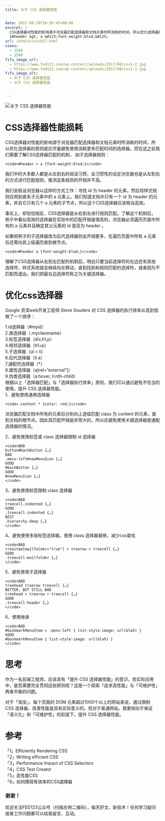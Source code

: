 ```yaml
---
title: 关于 CSS 选择器性能


date: 2017-08-29T10:36:45+00:00
excerpt: |
  CSS选择器对性能的影响源于浏览器匹配选择器和文档元素时所消耗的时间，所以优化选择器的原则是应尽量避免使用消耗更多匹配时间的选择器。而在这之前我们需要了解CSS选择器匹配的机制， 如子选择器规则：
  1#header &gt; a &#123;font-weight:blod;&#125;
url: /html5css3/817.html
views:
  - 1580
  - 1580
fifu_image_url:
  - https://www.fed123.com/wp-content/uploads/2017/08/css1-2.jpg
  - https://www.fed123.com/wp-content/uploads/2017/08/css1-2.jpg
fifu_image_alt:
  - 关于 CSS 选择器性能
  - 关于 CSS 选择器性能


---
```

<img class="aligncenter" src="//fed123.oss-ap-southeast-2.aliyuncs.com/wp-content/uploads/2017/08/css1-2.jpg" alt="关于 CSS 选择器性能" />

# CSS选择器性能损耗

CSS选择器对性能的影响源于浏览器匹配选择器和文档元素时所消耗的时间，所以优化选择器的原则是应尽量避免使用消耗更多匹配时间的选择器。而在这之前我们需要了解CSS选择器匹配的机制， 如子选择器规则：

    <code>#header > a {font-weight:blod;}</code>

我们中的大多数人都是从左到右的阅读习惯，会习惯性的设定浏览器也是从左到右的方式进行匹配规则，推测这条规则的开销并不高。

我们会假设浏览器以这样的方式工作：寻找 id 为 header 的元素，然后将样式规则应用到直系子元素中的 a 元素上。我们知道文档中只有一个 id 为 header 的元素，并且它只有几个 a 元素的子节点，所以这个CSS选择器应该相当高效。

事实上，却恰恰相反，CSS选择器是从右到左进行规则匹配。了解这个机制后，例子中看似高效的选择器在实际中的匹配开销是很高的，浏览器必须遍历页面中所有的 a 元素并且确定其父元素的 id 是否为 header 。

如果把例子的子选择器改为后代选择器则会开销更多，在遍历页面中所有 a 元素后还需向其上级遍历直到根节点。

    <code>#header a {font-weight:blod;}</code>

理解了CSS选择器从右到左匹配的机制后，明白只要当前选择符的左边还有其他选择符，样式系统就会继续向左移动，直到找到和规则匹配的选择符，或者因为不匹配而退出。我们把最右边选择符称之为关键选择器。

# 优化css选择器

Google 资深web开发工程师 Steve Souders 对 CSS 选择器的执行效率从高到低做了一个排序：

1.id选择器（#myid）  
2.类选择器（.myclassname）  
3.标签选择器（div,h1,p）  
4.相邻选择器（h1+p）  
5.子选择器（ul < li）  
6.后代选择器（li a）  
7.通配符选择器（*）  
8.属性选择器（a[rel=”external”]）  
9.伪类选择器（a:hover, li:nth-child）  
根据以上「选择器匹配」与「选择器执行效率」原则，我们可以通过避免不恰当的使用，提升 CSS 选择器性能。  
1、避免使用通用选择器

    <code>.content * {color: red;}</code>

浏览器匹配文档中所有的元素后分别向上逐级匹配 class 为 content 的元素，直到文档的根节点。因此其匹配开销是非常大的，所以应避免使用关键选择器是通配选择器的情况。

2、避免使用标签或 class 选择器限制 id 选择器

    <code>BAD
    button#backButton {…}
    BAD
    .menu-left#newMenuIcon {…}
    GOOD
    #backButton {…}
    GOOD
    #newMenuIcon {…}
    </code>

3、避免使用标签限制 class 选择器

    <code>BAD
    treecell.indented {…}
    GOOD
    .treecell-indented {…}
    BEST
    .hierarchy-deep {…}
    </code>

4、避免使用多层标签选择器。使用 class 选择器替换，减少css查找

    <code>BAD
    treeitem[mailfolder="true"] > treerow > treecell {…}
    GOOD
    .treecell-mailfolder {…}
    </code>

5、避免使用子选择器

    <code>BAD
    treehead treerow treecell {…}
    BETTER, BUT STILL BAD
    treehead > treerow > treecell {…}
    GOOD
    .treecell-header {…}
    </code>

6、使用继承

    <code>BAD
    #bookmarkMenuItem > .menu-left { list-style-image: url(blah) }
    GOOD
    #bookmarkMenuItem { list-style-image: url(blah) }
    </code>

# 思考

作为一名前端工程师，应该具有「提升 CSS 选择器性能」的意识，但实际应用中，是否需要完全贯彻这些原则呢？这是一个探索「追求高性能」与「可维护性」两者平衡的问题。

对于「淘宝」，每个页面的 DOM 元素超过1000个以上的网站来说，通过限制 CSS 选择器，改善性能是具有实际意义的。但对于普通网站，我更倾向于保证「语义化」和「可维护性」的前提下，提升 CSS 选择器性能。

# 参考

「1」Efficiently Rendering CSS  
「2」Writing efficient CSS  
「3」Performance Impact of CSS Selectors  
「4」CSS Test Creator  
「5」高性能CSS  
「6」如何撰寫有效率的CSS選擇器

### 谢谢！

欢迎关注FED123公众号（扫描左侧二维码），每天好文、新技术！任何学习疑问或者工作问题都可以给我留言、互动。

<audio style="display: none;" controls="controls"></audio>
